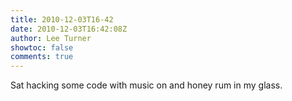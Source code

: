 ```yaml
---
title: 2010-12-03T16-42
date: 2010-12-03T16:42:08Z
author: Lee Turner
showtoc: false
comments: true
---
```


Sat hacking some code with music on and honey rum in my glass.

